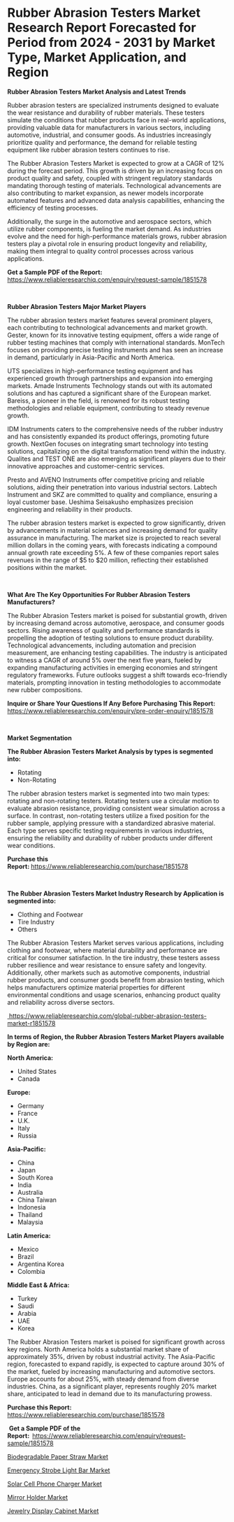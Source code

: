 <p><h1>Rubber Abrasion Testers Market Research Report Forecasted for Period from 2024 -  2031 by Market Type, Market Application, and Region</h1></p><p><strong>Rubber Abrasion Testers Market Analysis and Latest Trends</strong></p>
<p><p>Rubber abrasion testers are specialized instruments designed to evaluate the wear resistance and durability of rubber materials. These testers simulate the conditions that rubber products face in real-world applications, providing valuable data for manufacturers in various sectors, including automotive, industrial, and consumer goods. As industries increasingly prioritize quality and performance, the demand for reliable testing equipment like rubber abrasion testers continues to rise.</p><p>The Rubber Abrasion Testers Market is expected to grow at a CAGR of 12% during the forecast period. This growth is driven by an increasing focus on product quality and safety, coupled with stringent regulatory standards mandating thorough testing of materials. Technological advancements are also contributing to market expansion, as newer models incorporate automated features and advanced data analysis capabilities, enhancing the efficiency of testing processes. </p><p>Additionally, the surge in the automotive and aerospace sectors, which utilize rubber components, is fueling the market demand. As industries evolve and the need for high-performance materials grows, rubber abrasion testers play a pivotal role in ensuring product longevity and reliability, making them integral to quality control processes across various applications.</p></p>
<p><strong>Get a Sample PDF of the Report:&nbsp;</strong> <a href="https://www.reliableresearchiq.com/enquiry/request-sample/1851578?utm_campaign=1472&utm_medium=2&utm_source=Github&utm_content=ia&utm_term=18102024&utm_id=rubber-abrasion-testers">https://www.reliableresearchiq.com/enquiry/request-sample/1851578</a></p>
<p>&nbsp;</p>
<p><strong>Rubber Abrasion Testers Major Market Players</strong></p>
<p><p>The rubber abrasion testers market features several prominent players, each contributing to technological advancements and market growth. Gester, known for its innovative testing equipment, offers a wide range of rubber testing machines that comply with international standards. MonTech focuses on providing precise testing instruments and has seen an increase in demand, particularly in Asia-Pacific and North America.</p><p>UTS specializes in high-performance testing equipment and has experienced growth through partnerships and expansion into emerging markets. Amade Instruments Technology stands out with its automated solutions and has captured a significant share of the European market. Bareiss, a pioneer in the field, is renowned for its robust testing methodologies and reliable equipment, contributing to steady revenue growth.</p><p>IDM Instruments caters to the comprehensive needs of the rubber industry and has consistently expanded its product offerings, promoting future growth. NextGen focuses on integrating smart technology into testing solutions, capitalizing on the digital transformation trend within the industry. Qualites and TEST ONE are also emerging as significant players due to their innovative approaches and customer-centric services.</p><p>Presto and AVENO Instruments offer competitive pricing and reliable solutions, aiding their penetration into various industrial sectors. Labtech Instrument and SKZ are committed to quality and compliance, ensuring a loyal customer base. Ueshima Seisakusho emphasizes precision engineering and reliability in their products.</p><p>The rubber abrasion testers market is expected to grow significantly, driven by advancements in material sciences and increasing demand for quality assurance in manufacturing. The market size is projected to reach several million dollars in the coming years, with forecasts indicating a compound annual growth rate exceeding 5%. A few of these companies report sales revenues in the range of $5 to $20 million, reflecting their established positions within the market.</p></p>
<p>&nbsp;</p>
<p><strong>What Are The Key Opportunities For Rubber Abrasion Testers Manufacturers?</strong></p>
<p><p>The Rubber Abrasion Testers market is poised for substantial growth, driven by increasing demand across automotive, aerospace, and consumer goods sectors. Rising awareness of quality and performance standards is propelling the adoption of testing solutions to ensure product durability. Technological advancements, including automation and precision measurement, are enhancing testing capabilities. The industry is anticipated to witness a CAGR of around 5% over the next five years, fueled by expanding manufacturing activities in emerging economies and stringent regulatory frameworks. Future outlooks suggest a shift towards eco-friendly materials, prompting innovation in testing methodologies to accommodate new rubber compositions.</p></p>
<p><strong>Inquire or Share Your Questions If Any Before Purchasing This Report:</strong> <a href="https://www.reliableresearchiq.com/enquiry/pre-order-enquiry/1851578?utm_campaign=1472&utm_medium=2&utm_source=Github&utm_content=ia&utm_term=18102024&utm_id=rubber-abrasion-testers">https://www.reliableresearchiq.com/enquiry/pre-order-enquiry/1851578</a></p>
<p>&nbsp;</p>
<p><strong>Market Segmentation</strong></p>
<p><strong>The Rubber Abrasion Testers Market Analysis by types is segmented into:</strong></p>
<p><ul><li>Rotating</li><li>Non-Rotating</li></ul></p>
<p><p>The rubber abrasion testers market is segmented into two main types: rotating and non-rotating testers. Rotating testers use a circular motion to evaluate abrasion resistance, providing consistent wear simulation across a surface. In contrast, non-rotating testers utilize a fixed position for the rubber sample, applying pressure with a standardized abrasive material. Each type serves specific testing requirements in various industries, ensuring the reliability and durability of rubber products under different wear conditions.</p></p>
<p><strong>Purchase this Report:&nbsp;</strong><a href="https://www.reliableresearchiq.com/purchase/1851578?utm_campaign=1472&utm_medium=2&utm_source=Github&utm_content=ia&utm_term=18102024&utm_id=rubber-abrasion-testers">https://www.reliableresearchiq.com/purchase/1851578</a></p>
<p>&nbsp;</p>
<p><strong>The Rubber Abrasion Testers Market Industry Research by Application is segmented into:</strong></p>
<p><ul><li>Clothing and Footwear</li><li>Tire Industry</li><li>Others</li></ul></p>
<p><p>The Rubber Abrasion Testers Market serves various applications, including clothing and footwear, where material durability and performance are critical for consumer satisfaction. In the tire industry, these testers assess rubber resilience and wear resistance to ensure safety and longevity. Additionally, other markets such as automotive components, industrial rubber products, and consumer goods benefit from abrasion testing, which helps manufacturers optimize material properties for different environmental conditions and usage scenarios, enhancing product quality and reliability across diverse sectors.</p></p>
<p><a href="https://www.reliableresearchiq.com/global-rubber-abrasion-testers-market-r1851578?utm_campaign=1472&utm_medium=2&utm_source=Github&utm_content=ia&utm_term=18102024&utm_id=rubber-abrasion-testers">&nbsp;https://www.reliableresearchiq.com/global-rubber-abrasion-testers-market-r1851578</a></p>
<p><strong>In terms of Region, the Rubber Abrasion Testers Market Players available by Region are:</strong></p>
<p>
    <p> <strong> North America: </strong>
        <ul>
            <li>United States</li>
            <li>Canada</li>
        </ul>
        </p> 
    <p> <strong> Europe: </strong>
        <ul>
            <li>Germany</li>
            <li>France</li>
            <li>U.K.</li>
            <li>Italy</li>
            <li>Russia</li>
        </ul>
        </p> 
    <p> <strong> Asia-Pacific: </strong>
        <ul>
            <li>China</li>
            <li>Japan</li>
            <li>South Korea</li>
            <li>India</li>
            <li>Australia</li>
            <li>China Taiwan</li>
            <li>Indonesia</li>
            <li>Thailand</li>
            <li>Malaysia</li>
        </ul>
        </p> 
    <p> <strong> Latin America: </strong>
        <ul>
            <li>Mexico</li>
            <li>Brazil</li>
            <li>Argentina Korea</li>
            <li>Colombia</li>
        </ul>
        </p> 
    <p> <strong> Middle East & Africa: </strong>
        <ul>
            <li>Turkey</li>
            <li>Saudi</li>
            <li>Arabia</li>
            <li>UAE</li>
            <li>Korea</li>
        </ul>
    </p>
    </p>
<p><p>The Rubber Abrasion Testers market is poised for significant growth across key regions. North America holds a substantial market share of approximately 35%, driven by robust industrial activity. The Asia-Pacific region, forecasted to expand rapidly, is expected to capture around 30% of the market, fueled by increasing manufacturing and automotive sectors. Europe accounts for about 25%, with steady demand from diverse industries. China, as a significant player, represents roughly 20% market share, anticipated to lead in demand due to its manufacturing prowess.</p></p>
<p><strong>Purchase this Report: </strong><a href="https://www.reliableresearchiq.com/purchase/1851578?utm_campaign=1472&utm_medium=2&utm_source=Github&utm_content=ia&utm_term=18102024&utm_id=rubber-abrasion-testers">https://www.reliableresearchiq.com/purchase/1851578</a></p>
<p>&nbsp;<strong>Get a Sample PDF of the Report:&nbsp;&nbsp;</strong><a href="https://www.reliableresearchiq.com/enquiry/request-sample/1851578?utm_campaign=1472&utm_medium=2&utm_source=Github&utm_content=ia&utm_term=18102024&utm_id=rubber-abrasion-testers">https://www.reliableresearchiq.com/enquiry/request-sample/1851578</a></p>
<p><strong></strong></p>
<p><p><a href="https://www.linkedin.com/pulse/biodegradable-paper-straw-market-growth-segmentation-regional-byusf?utm_campaign=1472&utm_medium=2&utm_source=Github&utm_content=ia&utm_term=18102024&utm_id=rubber-abrasion-testers">Biodegradable Paper Straw Market</a></p><p><a href="https://www.linkedin.com/pulse/strategic-market-insights-navigating-global-emergency-strobe-wrzve?utm_campaign=1472&utm_medium=2&utm_source=Github&utm_content=ia&utm_term=18102024&utm_id=rubber-abrasion-testers">Emergency Strobe Light Bar Market</a></p><p><a href="https://www.linkedin.com/pulse/global-solar-cell-phone-charger-industry-analysis-report-e8ale?utm_campaign=1472&utm_medium=2&utm_source=Github&utm_content=ia&utm_term=18102024&utm_id=rubber-abrasion-testers">Solar Cell Phone Charger Market</a></p><p><a href="https://www.linkedin.com/pulse/mapping-mirror-holder-market-trends-challenges-breakthroughs-0oy8e?utm_campaign=1472&utm_medium=2&utm_source=Github&utm_content=ia&utm_term=18102024&utm_id=rubber-abrasion-testers">Mirror Holder Market</a></p><p><a href="https://www.linkedin.com/pulse/comprehensive-jewelry-display-cabinet-market-report-regional-49gke?utm_campaign=1472&utm_medium=2&utm_source=Github&utm_content=ia&utm_term=18102024&utm_id=rubber-abrasion-testers">Jewelry Display Cabinet Market</a></p></p>